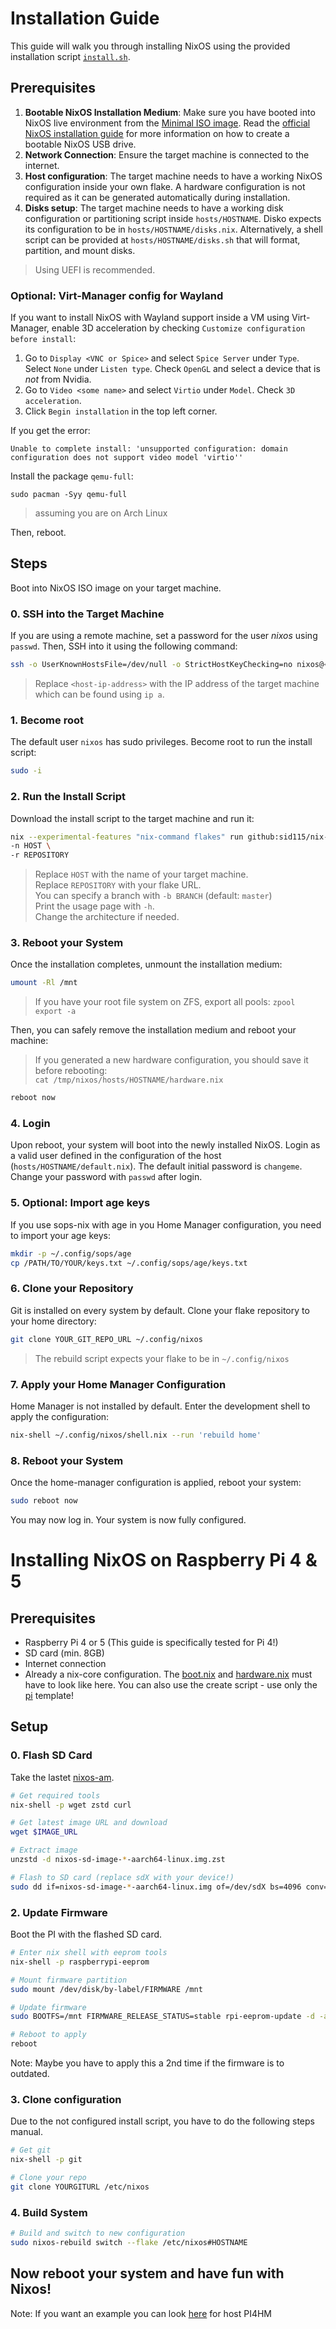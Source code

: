 # Installation Guide

This guide will walk you through installing NixOS using the provided installation script [`install.sh`](../apps/install/install.sh).

## Prerequisites

1. **Bootable NixOS Installation Medium**: Make sure you have booted into NixOS live environment from the [Minimal ISO image](https://nixos.org/download/#nixos-iso). Read the [official NixOS installation guide](https://nixos.org/manual/nixos/unstable/#sec-obtaining) for more information on how to create a bootable NixOS USB drive.
1. **Network Connection**: Ensure the target machine is connected to the internet.
1. **Host configuration**: The target machine needs to have a working NixOS configuration inside your own flake. A hardware configuration is not required as it can be generated automatically during installation.
1. **Disks setup**: The target machine needs to have a working disk configuration or partitioning script inside `hosts/HOSTNAME`. Disko expects its configuration to be in `hosts/HOSTNAME/disks.nix`. Alternatively, a shell script can be provided at `hosts/HOSTNAME/disks.sh` that will format, partition, and mount disks.

> Using UEFI is recommended.

### Optional: Virt-Manager config for Wayland

If you want to install NixOS with Wayland support inside a VM using Virt-Manager, enable 3D acceleration by checking `Customize configuration before install`:

1. Go to `Display <VNC or Spice>` and select `Spice Server` under `Type`. Select `None` under `Listen type`. Check `OpenGL` and select a device that is *not* from Nvidia.
1. Go to `Video <some name>` and select `Virtio` under `Model`. Check `3D acceleration`.
1. Click `Begin installation` in the top left corner.

If you get the error:

```plaintext
Unable to complete install: 'unsupported configuration: domain configuration does not support video model 'virtio''
```

Install the package `qemu-full`:

```shell
sudo pacman -Syy qemu-full
```

> assuming you are on Arch Linux

Then, reboot.

## Steps

Boot into NixOS ISO image on your target machine.

### 0. SSH into the Target Machine
If you are using a remote machine, set a password for the user _nixos_ using `passwd`. Then, SSH into it using the following command:

```bash
ssh -o UserKnownHostsFile=/dev/null -o StrictHostKeyChecking=no nixos@<host-ip-address>
```

> Replace `<host-ip-address>` with the IP address of the target machine which can be found using `ip a`.

### 1. Become root
The default user `nixos` has sudo privileges. Become root to run the install script:

```bash
sudo -i
```

### 2. Run the Install Script
Download the install script to the target machine and run it:

```bash
nix --experimental-features "nix-command flakes" run github:sid115/nix-core#apps.x86_64-linux.install -- \
-n HOST \
-r REPOSITORY
```

> Replace `HOST` with the name of your target machine.   
> Replace `REPOSITORY` with your flake URL.   
> You can specify a branch with `-b BRANCH` (default: `master`)   
> Print the usage page with `-h`.   
> Change the architecture if needed.

### 3. Reboot your System
Once the installation completes, unmount the installation medium:

```bash
umount -Rl /mnt
```

> If you have your root file system on ZFS, export all pools: `zpool export -a`

Then, you can safely remove the installation medium and reboot your machine:

> If you generated a new hardware configuration, you should save it before rebooting:   
> `cat /tmp/nixos/hosts/HOSTNAME/hardware.nix`

```bash
reboot now
```

### 4. Login
Upon reboot, your system will boot into the newly installed NixOS. Login as a valid user defined in the configuration of the host (`hosts/HOSTNAME/default.nix`). The default initial password is `changeme`. Change your password with `passwd` after login.

### 5. Optional: Import age keys
If you use sops-nix with age in you Home Manager configuration, you need to import your age keys:

```bash
mkdir -p ~/.config/sops/age
cp /PATH/TO/YOUR/keys.txt ~/.config/sops/age/keys.txt
```

### 6. Clone your Repository
Git is installed on every system by default. Clone your flake repository to your home directory:

```bash
git clone YOUR_GIT_REPO_URL ~/.config/nixos
```

> The rebuild script expects your flake to be in `~/.config/nixos`

### 7. Apply your Home Manager Configuration
Home Manager is not installed by default. Enter the development shell to apply the configuration:

```bash
nix-shell ~/.config/nixos/shell.nix --run 'rebuild home'
```

### 8. Reboot your System
Once the home-manager configuration is applied, reboot your system:

```bash
sudo reboot now
```

You may now log in. Your system is now fully configured.

# Installing NixOS on Raspberry Pi 4 & 5

## Prerequisites

- Raspberry Pi 4 or 5 (This guide is specifically tested for Pi 4!)
- SD card (min. 8GB)
- Internet connection
- Already a nix-core configuration. The [boot.nix](https://github.com/sid115/nix-core/blob/develop/templates/nix-config/pi/hosts/HOSTNAME/boot.nix) and [hardware.nix](https://github.com/sid115/nix-core/blob/develop/templates/nix-config/pi/hosts/HOSTNAME/hardware.nix) must have to look like here. You can also use the create script - use only the [pi](https://github.com/sid115/nix-core/tree/develop/templates/nix-config/pi) template!


## Setup

### 0. Flash SD Card

Take the lastet [nixos-am](https://hydra.nixos.org/job/nixos/trunk-combined/nixos.sd_image.aarch64-linux).
```bash
# Get required tools
nix-shell -p wget zstd curl

# Get latest image URL and download
wget $IMAGE_URL

# Extract image
unzstd -d nixos-sd-image-*-aarch64-linux.img.zst

# Flash to SD card (replace sdX with your device!)
sudo dd if=nixos-sd-image-*-aarch64-linux.img of=/dev/sdX bs=4096 conv=fsync status=progress
```


### 2. Update Firmware
Boot the PI with the flashed SD card.
```bash
# Enter nix shell with eeprom tools
nix-shell -p raspberrypi-eeprom

# Mount firmware partition
sudo mount /dev/disk/by-label/FIRMWARE /mnt

# Update firmware
sudo BOOTFS=/mnt FIRMWARE_RELEASE_STATUS=stable rpi-eeprom-update -d -a

# Reboot to apply
reboot
```

Note: Maybe you have to apply this a 2nd time if the firmware is to outdated.

### 3. Clone configuration
Due to the not configured install script, you have to do the following steps manual.

```bash
# Get git
nix-shell -p git

# Clone your repo
git clone YOURGITURL /etc/nixos
```

### 4. Build System

```bash
# Build and switch to new configuration
sudo nixos-rebuild switch --flake /etc/nixos#HOSTNAME
```
Now reboot your system and have fun with Nixos!
---
Note: If you want an example you can look [here](https://github.com/stherm/nix-config/) for host PI4HM
